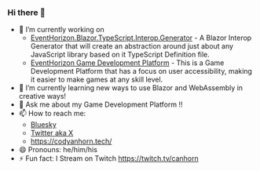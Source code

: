 ### Hi there 👋

- 🔭 I’m currently working on 
  - [EventHorizon.Blazor.TypeScript.Interop.Generator](https://github.com/canhorn/EventHorizon.Blazor.TypeScript.Interop.Generator) - A Blazor Interop Generator that will create an abstraction around just about any JavaScript library based on it TypeScript Definition file.
  - [EventHorizon Game Development Platform](https://ehzgames.studio/game-development-platform.html) - This is a Game Development Platform that has a focus on user accessibility, making it easier to make games at any skill level.
- 🌱 I’m currently learning new ways to use Blazor and WebAssembly in creative ways!
- 💬 Ask me about my Game Development Platform !!
- 📫 How to reach me: 
  - [Bluesky](https://bsky.app/profile/codyanhorn.tech)
  - [Twitter aka X](https://x.com/CodyAnhorn)
  - https://codyanhorn.tech/
- 😄 Pronouns: he/him/his
- ⚡ Fun fact: I Stream on Twitch https://twitch.tv/canhorn

<!--
**canhorn/canhorn** is a ✨ _special_ ✨ repository because its `README.md` (this file) appears on your GitHub profile.

Here are some ideas to get you started:

- 🔭 I’m currently working on 
 - (EventHorizon Game Development Platform)[https://ehzgames.studio/game-development-platform.html]
- 🌱 I’m currently learning Blazor
- 🤔 I’m looking for help with ...
- 💬 Ask me about my Game Development Platform 
- 📫 How to reach me: 
  - https://codyanhorn.tech/contact.html
- 😄 Pronouns: he/him/his
- ⚡ Fun fact: I Stream on Twitch https://twitch.tv/canhorn
-->
